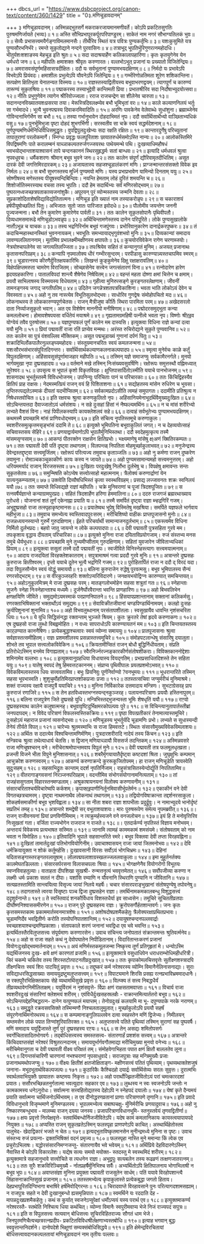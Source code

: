 +++
dbcs_url = "https://www.dsbcproject.org/canon-text/content/360/1429"
title = "0३.मणिचूडावदानम्"

+++
३ मणिचूडावदानम्।
अस्मिन्नद्भुतसर्गे मकराकरजायमानमणीवर्ते। 
कोऽपि  प्रकटितसुगतिः पुरुषमणिर्जायते (भव्यः)॥ १॥
अस्ति  सौभिप्रभापूरकर्पूरपरिपाण्डुरम्। 
साकेतं नाम नगरं सौभाग्यतिलकं भुवः॥ २॥
सेव्यैः प्रभासत्त्वमयैर्गङ्गाविमलमानसैः। 
तीर्थैरिव स्थितं यत्र पवित्रः पुण्यकर्तृभिः॥ ३॥
यशःकुसुमिते यत्र पुण्यसौरभनिर्भरे।
रमन्ते सुकृतोद्याने नन्दने पुरवासिनः॥ ४॥
तत्राभूद् भूपतिर्भुरिगुणरत्नमहोदधिः। 
भीतुर्यशःशशाङस्य मेहचूड इति श्रुतः॥ ५॥
सदा सदाश्रयार्हेण कलिकालापहारिणा। 
कृतः कृतयुगेनेव येन धर्मधरो जनः॥ ६॥
महीपतिः क्षमाशक्तः श्रीवृतः करुणारतः। 
वल्लभोऽभूत् प्रजानां यः प्रख्यातो विजितेन्द्रियः॥ ७॥
अमरासवसंपूर्णमहिंसासत्रदीक्षितः। 
ददौ यः सर्वभूतानां पुण्यामभयदक्षिणम्॥ ८॥
निर्मदो यः प्रभावेऽपि विभवेऽपि प्रियंवदः। 
क्षमाशीलः प्रभुत्वेऽपि यौवनेऽपि जितेन्द्रियः॥ ९॥
गम्भीरेणोन्नतिमता शूरेण शशिकान्तिना। 
सत्पक्षेण क्षितिभृता येनातन्यत विस्मयः॥ १०॥
राज्ञस्तस्याद्वितीयस्य बभूवाभरणद्वयम्। 
त्यागपूर्णं च कारुण्यं तारूण्यं सुकृतश्रियः॥ ११॥
पद्माकरस्य तस्याभूद्देवी कान्तिमती प्रिया। 
प्रभातश्रीरिव सदा निर्दोषाभ्युदयोत्सवा॥ १२॥
नीतिः प्रभुगुणेवेन त्यागेन श्रीरिवोज्ज्वला। 
रराज राजचन्द्रेण सा शीलेनेव चारुता॥ १३॥
सदानन्दनविख्यातयशःप्रसरया तया। 
मेरूस्त्रिदिवलक्ष्म्येव बभौ भूमिभृतां वरः॥ १४॥
काले कल्याणनिलयं भर्तुः सा गर्भमादधे। 
भूत्यै भुवनपद्मस्य दिवाकरमिवादितिः॥ १५॥
अरणिः पावकेनेव वेलेवाब्धेः सुधांशुना। 
ब्रह्माब्जेनेव गोविन्दनाभिर्गर्भेण सा बभौ॥ १६॥
तस्या गर्भानुभावेन दोहदाभिमतं नृपः। 
ददौ सर्वार्थिसार्थेभ्यो वाञ्छिताभ्यधिकं वसु॥ १७॥
पुनर्भूमिभुजा पृष्टा दोहदं शुभगर्भिणी। 
सरस्वतीव सा चक्रे स्वयं सद्धर्मदेशनाम्॥ १८॥
पूर्णपुण्यमणिर्धर्मनिधिर्विधिसमुद्धृतः। 
वुपद्विपुलदुःखेभ्यः सदा रक्षति रक्षितः॥ १९॥
कान्तारदुर्गेषु परिच्युतानां 
तापातुराणां परलोकमार्गे। 
स्निग्धः प्रवृद्धः फलपूरिताशः 
छायातरुर्धर्मसमोऽस्ति नान्यः॥ २०॥
आलोकस्तिमिरे विपद्विषमणिः पाते करालम्बनं 
याच्ञाकल्पतरुर्जगज्जयरथः पाथेयमन्थे पथि। 
दुःखव्याधिमहौषधं भवभयोद्भान्ताशयाश्वासनं 
तापे चन्दनकाननं स्थिरसुहृद्धर्मः सतां बान्धवः॥ २१॥
इत्यादि धर्मधवलं श्रुत्वा नृपवधूवचः। 
धर्मैकशरणः श्रीमान् बभूव भुवने जनः॥ २२॥
ततः कालेन संपूर्णं द्यौरिवामृतदीधितिम्। 
असूत दारकं देवी जगत्तिमिरदारकम्॥ २३॥
अजायतास्य सहजश्चूडालंकरणं मणिः। 
प्राग्जन्मान्तरसंसक्तो विवेक इव निर्मलः॥ २४॥
स बभौ सुभगस्तस्य मूर्ध्नि पुण्यमयो मणिः। 
यस्य प्रभाप्रभावेण यामिन्यो दिनताम् ययुः॥ २५॥
सोष्णीषस्य मणेस्तस्य पीयूषस्यन्दिबिन्दिवः। 
नयन्ति हेमताम् लोहं दुरितं शमयन्ति च॥ २६॥
शिशोर्जातिस्मरस्याथ वचसा तस्य भूपतिः। 
ददौ हेम सदार्थिभ्यः सर्वं मणिरसोद्भवम्॥ २७॥
पुष्परत्नध्वजच्छत्रपताकाव्यजनांशुकैः। 
अपूरयन् पुरं व्योन्मस्तस्य जन्मनि देवताः॥ २८॥
सुप्रकाशोदिताशेषविद्याविद्योतितात्मनः। 
मणिचूड इति ख्यातं नाम तस्याकरोन्नृपः॥ २९॥
स चकाराशयं हर्षपीयूषोच्छलितं पितुः। 
अभिजातः सुतो जातः पारिजात इवोदधेः॥ ३०॥
पौलोमीव जयन्तेण जननी पूज्यजन्मना। 
बभौ तेन कुमारेण कुमारेणेव पार्वती॥ ३१।
ततः कालेन सुकृतसोपानैः पृथिवीपतौ। 
दिव्यधामसमारूढे मणिचूडोऽभवन्नृपः॥ ३२॥
अर्थिचिन्तामणेस्तस्य दानेन परिपूरिते। 
लोके पुण्यसुखालोके नार्तोऽभून्न च याचकः॥ ३३॥
तस्य भद्रगिरिर्नाम बभूवं गजपुंगवः।
प्रभोरिवानुकारेण दानार्द्रकरपुष्करः॥ ३४॥
तं कदाचिन्महास्थानस्थितं भुवननायकम्। 
भवभूतिः समभ्यायाद्भृगुवंशभवो मुनिः॥ ३५॥
दिव्यकान्यां समादाय लावण्यललिताननाम्।
मूर्तामिव प्रभालक्ष्मीमक्षीणस्य क्षपापतेः॥ ३६॥
कुचयोरविवेकेन रागेण चरणाब्जयोः। 
नेत्रयोश्चापलेनेव सा जगत्यतिलज्जिता॥ ३७॥
तपःश्रियेव सहितं तं कन्यानुगतं मुनिम्। 
अजयत् प्रजानाथः कृतासनपरिग्रहम्॥ ३८॥
कन्यापि नृपमालोक्य धीरं गम्भीरसुन्दरम्। 
परपीडासु कारुण्यान्न्यस्तचापमिव स्मरम्॥ ३९॥
चूडारत्नस्य कीरणैर्दुरितक्षयकारिभिः। 
लिखन्तं कुङ्कुमेनेव दिक्षु रक्षाक्षरावलिम्॥ ४०॥
विक्षेपक्षिप्तमरुता चामरेण विराजितम्। 
सोच्छासेनेव सत्त्वेन जगत्संतारणं विना॥ ४१॥
रत्नोदारेण हारेण हृदयग्रहकारिणा। 
पातालविपदां शान्त्यै शैषेणेव निषेवितम्॥ ४२॥
वहन्तं महता दोष्णा क्षमां चित्तेन च क्षमाम्। 
प्रययौ साभिलाषस्य विस्मयस्य विधेयताम्॥ ४३॥
गृहीत्वा मुनिरुत्सङ्गे कुरङ्गतरलेक्षणाम्। 
जीवनीं तामनङ्गस्य जगाद् जगतीपतिम्॥ ४४॥
उदितेन जगन्नेत्रशतपत्रविकाशिना। 
भवता भाति लोकोऽयं देवेन च विवस्वता॥ ४५॥
अहो नु तव नास्त्येव विभूतिसुलभोद्भवः। 
साधोरिव गुणद्वेषः संमोहोपचितो मदः॥ ४६॥
लोकनाथस्य ते लोककारुण्यपूर्णचेतसः। 
राजन् मैत्रीजुषा कीर्तिः स्थिरा पारमिता परम्॥ ४७॥
अखेदसरलो दाता निर्व्याजसुकृतो भवान्। 
अत एव विशेषेण माननीयो मनीषिणाम्॥ ४८॥
पद्मोदरसमुद्भूता कन्या कमललोचना। 
होमावशेषपयसा वर्धितेयं मयाश्रमे॥ ४९॥
गृह्यतामग्रमहिषी पत्नीत्वे भवता नृप। 
विष्णोः श्रीऱ्इव योग्येयं तवैव पुरुषोत्तम॥ ५०॥
यज्ञपुण्यफलं पूर्णं कालेन मम दास्यसि। 
इत्युक्त्वा विधिना राज्ञे कन्यां दत्वा ययौ मुनिः॥ ५१॥
प्रियां पद्मावतीं राजा रतिं प्राप्येव मन्मथः। 
अरंस्त रुचिरोद्याने सुकृते पुण्यवानिव॥ ५२॥
ततः कालेन सा पुत्रं वंशवल्लिव मौक्तिकम्। 
असूत पद्मचूडाख्यं गुणानां दर्पणं पितुः॥ ५३॥
शक्रादिभिर्लोकपालैरनुल्लङ्घ्यमहोदयः। 
संस्तूयमानचरितः स्वयं कमलजन्मना॥ ५४॥
यशःसौरभसंभारसंपूरितदिगन्तरः। 
सर्वार्थिसार्थकल्याणकलनाकल्पपादपः॥ ५५॥
स्मृत्वा मुनेर्वचः काळे कर्तुं विपुलदक्षिणाम्। 
अहिंसावसुसंपूर्णामाजहार महीपतिः॥ ५६॥
तस्मिन् यज्ञे समाजग्मुः सर्वकामैरनर्गले। 
मुनयो भार्गवमुखा नृपा दुष्प्रसहादयः॥ ५७॥
वर्तमाने मखे तस्मिन् निःसंख्यवसुवर्षिणि। 
रक्षोरूपः समुत्तस्थौ वह्निमध्यात् सुरेश्वरः॥ ५८॥
उपसृत्य स भूपालं कृशो विकृतविग्रहः। 
क्षुप्तिपासार्दितोऽस्मीति ययाचे पानभोजनम्॥ ५९॥
शासनादथ भूभर्तुस्तस्मै विविधभोजनम्। 
उपनिन्युः परिचिताः पानं च परिचारकाः॥ ६०॥
ततः किंचिद्विहस्यैव क्षितिपं प्राह राक्षसः। 
नेदमस्मत्प्रियं राजन् वयं हि पिशिताशनाः॥ ६१॥
सद्योहतस्य मांसेन रुधिरेण च भूयसा। 
तृप्तिरुत्पद्यतेऽस्माकं दीयतां यदभीप्सितम्॥ ६२॥
सर्वकामप्रदोऽसीति त्वमहं समुपागतः। 
ददामीति प्रतिश्रुत्य न निषेधस्तवोचितः॥ ६३॥
इति रक्षवचः श्रुत्वा करुणकुलितो नृपः। 
अहिंसानियमेनाभूदर्थिवैमुख्यदुःखितः॥ ६४॥
सोऽचिन्तयत्तदा दैवाज्जातोऽयं धर्मसंशयः। 
न सहे दुःसहां हिंसां नं नैष्फल्यमर्थिनः॥ ६५॥
न च मांसं शरीरेभ्यो लभ्यते वैशसं विना। 
नाहं पिपीलकस्यापि कायक्लेशलवं सहे॥ ६६॥
दत्वाहं सर्वभूतेभ्यः पुण्यामभयदक्षिणम्। 
कथमस्मै प्रयच्छामि मांसं प्राणिवधोद्भवम्॥ ६७॥
इति संचित्य नॄपतिस्तमूचे करुणाकुलः। 
स्वशरीरसमुत्कृत्तमसृङ्भांसं ददामि ते॥ ६८॥
इत्युक्ते भूमिपतिना बभूवाकुलितं जगत्। 
न च देहव्ययोत्साहं सचिवास्तसय सेहिरे॥ ६९॥
प्रणयाद्वार्यमाणोऽपि भूपालैर्मुनिभिस्तथा। 
ददौ स्वदेहमुत्कृत्य तस्मै मांसमसृग्वसाम्॥ ७०॥
आकण्ठं पीतरक्तेन राक्षसेन क्षितिप्रभोः। 
भक्ष्यमाणेषु मांसेषु क्ष्ःअणं ख्षितिरकम्पतः॥ ७१॥
ततः पद्मावती देवी पतिं दृष्ट्वा तथागतम्। 
विलपन्त्ळ् निपतिता मोहमूर्च्छाकुलाभवत्॥ ७२॥
मनुजेन्द्रस्य देवेन्द्रस्तद्दृष्ट्वा सत्त्वमूर्जितम्।
रक्षोरूपं परित्यज्य तमुवाच कृताञ्जलिः॥ ७३॥
अहो नु कर्मणा राजन् दुष्करेण तवामुना। 
रोमाञ्चकञ्चुकाकीर्णः कायः कस्य न जायते॥ ७४॥
अहो पुण्यमसामान्यमहो सत्त्वमनुत्तरम्। 
अहो धरियममर्यादं राजान् विरजसस्तव॥ ७५॥
दुःखिताः परदुःखेषु निर्लोभा दुर्लभेषु च। 
विपक्षेषु क्षमावन्तः सन्तः सुकृतसेतवः॥ ७६॥
समुन्मिषति कोऽप्येष सत्त्वोत्साहो महात्मनाम्। 
त्रैलोक्यं करुणार्द्राणां येन यात्यनुकम्प्यताम्॥ ७७॥
उक्त्वेति दिव्यौषधिभिस्तं कृत्वा स्वस्थविग्रहम्। 
प्रसाद्य लज्जावनतः शक्रः स्वनिलयं ययौ॥७८॥
ततः समाप्ते विधिवद्यज्ञे राज्ञां महीपतिः। 
चक्रे मुनिवराणां च पूजां त्रिदशपूजितः॥ ७९॥
स रत्नवर्षैर्यज्ञान्ते कन्याग्रामपुरप्रदः। 
सहितं त्रिदशार्हेण हरिणा हेममालिना॥ ८०॥
ददरु राजगजं ब्रह्मरथाख्याय पुरोधसे। 
योजनानां शतं तूर्णं एकेनाह्ना प्रयाति यः॥ ८१॥
तस्मै समर्पितं दृष्ट्वा राज्ञा ब्न्हद्रगिरिं गजम्। 
अभूद्दुष्प्रसहो राजा तत्स्पृहाकृष्टमानसः॥ ८२॥
प्रयातेष्वथ भूपेषु विस्मितेषु मखश्रिया। 
समर्पिते यज्ञफले भार्गवाय महीभुजा॥ ८३॥
तमुवाच समभ्येत्य स्वस्तिवादपुरःसरम्। 
मरीचिशिष्यो वाहीकः प्राप्तपूजासनो मुनोः॥ ८४॥
राजन्नध्ययनस्यान्ते गुरुर्मे गुरुदक्षिणाम्। 
ईहते परिचर्यार्थी सामान्यजनदुर्लभाम्॥ ८५॥
एकस्त्वमेव विधिना निर्मितो दुर्लभप्रदः। 
बहवो जातु जायन्ते न लोके कल्पपादपाः॥ ८६॥
देवी पद्मावती पुत्रसहिता गुरवे मम। 
तपःकृशाय वृद्धाय दीयताम् परिचारिका॥ ८७॥
इत्युक्ते मुनिना राजा दयिताविप्रयोगजाम्। 
रुजं संस्तभ्य मनस तमूचे धैर्यभूधरः॥ ८८॥
प्रयच्छामि मुने तुभ्यमीप्सीताम् गुरुदक्षिणाम्। 
सहितां युवजारेन जीविताभ्यधिकां प्रियाम्॥ ८९॥
इत्युक्त्वा ससुतां तस्मै ददौ पद्मावतीं नृपः। 
स्वजीविते विनिस्नेहस्त्यागः सत्त्वमयात्मनाम्॥ ९०॥
आदाय राजदयितां विरहक्लेशकातराम्। 
सपुत्रामाश्रमं गत्वा प्रददौ गुरवे मुनिः॥ ९१॥
अत्रान्तरे दुष्प्रसहः कुरुराजः क्षितीश्वरम्। 
दृप्तो ययाचे दूतेन भूत्यै भद्रगिरिं गजम्॥ ९२॥
पुरोहितार्पितं राजा न ददौ द् विरदं यदा। 
तदा विपुलसौन्येन स्वयं योद्धुं समाययौ॥ ९३॥
बलिना कुरुराजेन रुद्धेषु पुरवत्मसु। 
बभूव भूमिपालस्य सैन्यं रणरसोद्भटम्॥ ९४॥
स वीरकुञ्जरहरिः शक्तोऽप्यरिविदारणे। 
जनक्षयभयोद्विग्नः कारुण्यात् समचिन्तयत्॥ ९५॥
अहोऽनुकूलमित्रम् मे राजा दुष्प्रसहः परम्। 
मातङ्गलोभमोहेन सहसा शत्रुतां गतः॥ ९६॥
स्नेहान्ताः सुजनैः स्नेहा निःस्नेहान्ताश्च मध्यमैः। 
दुर्जनैर्घोरवैरान्ता भवन्ति प्राणहारिणः॥ ९७॥
अहो  बिभवलिभेन क्षणक्षयिणि जीविते। 
समुद्यमोऽयमस्माकं परप्राणनिपातने॥ ९८॥
हिंसयापप्रशान्तानाम् सक्तानां कलिकर्मसु। 
रणरक्ताभिषिक्तानां भक्तार्थोऽयं समुद्यमः॥ ९९॥
सेवाविक्रीतजीवानां चण्डपिण्डार्थिनामयम्। 
कलहो दुःसहः क्रुर्यपिशुनानां शुनामिव॥ १००॥
अहो विभवलुब्धानाम् परसंतापशीतलाः। 
स्वसुखायैव धावन्ति नृशंसचरिता धियः॥ १०१॥
ये युधि सिद्धिसंनद्धा रक्तान्ताम् भुञ्जते श्रियम्। 
कुतः क्रुरतरे तेषां हृदये करुणाकणः॥ १०२॥
एष दुष्प्रहसो राजा लुब्धो विबह्वमोहितः। 
न वध्यः सापराधोऽपि कारुण्यायतनं मम॥ १०३॥
इति चिन्तयतस्तस्य काऱ्उण्यात काननैषिणः। 
प्रत्येकबुद्धाश्चत्वारः स्वयं व्योम्ना समाययुः॥ १०४॥
प्रातपूजासनाः श्रुत्वा सर्वज्ञास्तत्समीहितम्। 
राज्ञः प्रशमशीलस्य प्रसन्नास्तत्त्वमूचिरे॥ १०५॥
संमोहपटलान्धेषु संसारिषु दयालुता। 
शोभते तव भूपाल सत्त्वलोकविवेकिनः॥ १०६॥
क्रियतामीप्सितं राजन् बोधौ बुद्धिर्निधीयताम्। 
संप्रति प्रतिरोधेऽस्मिन् वनमेव विगाह्यताम्॥ १०७॥
स्वैरनिर्ज्नरज्नङ्कारकीर्णसंतोषशीकराः। 
विविक्तकाननोद्देशाः शमिनामेव वल्लभाः॥ १०८॥
इत्युक्त्वानुग्रहधिया विधायास्य वियद्गतिम्। 
प्रभाप्रसाधितदिशस्ते तेन सहिता ययुः॥ १०९॥
यातेषु स्वपदं तेषु हिमवत्तटकाननम्। 
संप्राप्य पृथिवीपालः प्रयतप्रशमोऽभवत्॥ ११०॥
विवेकविमलास्तस्य धियः सत्त्ववतामिव। 
बभुः प्रियनिवुः पूर्णनिर्वाण्यो ?वनभूमयः॥ १११॥
भूधरान्तरिते तस्मिन् सहसा भूपभास्वति। 
शुशुचुर्मोहतिमिरप्राप्तशोकप्रजाः प्रजाः॥ ११२॥
ततस्तत्सचिवा जग्मुर्मरीचं मुनिमाश्रमे। 
शक्तं राज्यस्य रक्षायै राजपुत्रैं ययाचिरे॥ ११३॥
मुनिना निर्विकारेक दत्तमादाय मन्त्रिणः। 
सुभटाग्रेसरह् प्राप कुरुराजं रणाजिरे॥ ११५॥
स तेन हतविध्वस्तभग्नस्यन्द्नकुञ्जरह्। 
पलायनपरित्राणः प्रययौः हस्तिनापुरम्॥ ११६॥
बलिना राजपुत्रेण जिते दुष्प्रसहे युधि। 
मन्त्रिभिस्तद्भुजन्यस्ता भूमिः शेषधृतिं ययौ॥ ११७॥
राग़्यो दुष्प्रसहस्याथ कालेन कलुषात्मनह्। 
बभूवावृष्टिदुर्भिक्षमरकोपल्पवः पुरे॥ ११८॥
स विचिन्त्यानुतापार्तस्तीब्रां जनपदापदम्। 
न विवेद परित्राणं विफलस्वस्तिकक्रियः॥ ११९॥
पृष्ठा विपत्प्रतीकारं तेनामात्यास्तमूचिरे। 
दुःसहोऽयं महाराज प्रजानां व्यसनोद्भवः॥ १२०॥
मणिचूडस्य भूभर्तुर्यदि चूडामणिः प्रभो। 
लभ्यते स सुधास्यन्दी तेनेयं तीर्यते विपत्॥ १२१॥
चारेभ्यः श्रुतमस्माभिः स राजा हिमवत्तटे। 
स्थितः संसारवैमुख्यविवेकविमलाशयः॥ १२२॥
अर्थितः स ददात्येव विश्वचिन्तामणिर्मणिम्। 
पुत्रदारशरीरादि नादेयं तस्य किंचन॥ १२३॥
इति मन्त्रिवचः श्रुत्वा तथेत्याधार्य चेतसि। 
स द्विजान् मणियाच्ञायौ विससर्ज तदन्तिकम्॥ १२४॥
अस्मिन्नवसरे राजा मणिचूषश्चरन् वने। 
मरीचेराश्रमोपान्तमवाप विपुलं मुनेः॥ १२५॥
देवी पद्मावती तत्र फलमूलधृतव्रता। 
व्रजन्ती विजने भीता विपुने मुनिशासनात्॥ १२६॥
शबरैर्मृगयायातैर्दृष्ट्वा कष्टदशां श्रिता। 
जुघृक्षुभिः कम्पमान् आचुक्रोश करुणस्वरम्॥ १२७॥
आकर्ण्य करुणाक्रन्दे कुररूकूजितोपमम्। 
हा राजन् मणिचूडेति त्रायस्वेति सुदुःसहम्॥ १२८॥
सहसाभिद्रुतः कान्ताम् ददर्श नृपतिर्निजाम्। 
राहुसंत्रासितस्येन्दोर्द्युतिं निपतितामिव॥ १२९॥
वीतरागाङ्गवसनां निरञ्जनपरिग्रहाम्। 
वदन्तीमिव संभोगसंयोगानामनित्यताम्॥ १३०॥
तां राजहंससुगताम् विहारस्तनमण्डलाम्। 
अश्रुकाषायनयनां विलोक्य करुणावनीम्॥ १३१॥
संसारचरिताश्चर्यविचारेष्वपि कर्कशम्। 
कृपाक्ऱ्इपाणीनिर्लूनमिवासीर्भूपतेर्मनः॥ १३२॥
एकाकीनं वने देवी विगतच्छत्रचामरम्। 
दृष्ट्वा नाथमनाथैव लोकनाथं तथागतम्॥ १३३॥
तद्वियोगविषाक्रान्ता तद्दर्शनरसाकुला। 
शोकहर्षसमाकीर्णा बभूव भृशविह्वला॥ १३४॥
सा नीता शबरा राज्ञा शापभीताः प्रदुर्द्रुवुः। 
न नामाभ्युदये भानोर्दृष्टं सप्रतिभं तमह्॥ १३५॥
अत्रान्तरे शमद्वेषी सर् वभूताशयाशयः। 
मारः पुरुषरूपेण समेत्य नॄपमब्रवीत्॥ १३६॥।
राजन् राजीवनयनां प्रियां प्रणयिणीमिमाम्। 
न त्यक्रुमर्हस्यजने वने वनजलोचन॥ १३७॥
इयं हि ते मनोवृत्तिरिव निःसुखतां गता। 
वर्जिता राज्यभोगेन राजराज न राजते॥ १३८॥।
एतदार्कर्ण्य नृपतिस्तं  विज्ञाय मनोभवम्। 
अन्तरायं विवेकस्य प्रत्यभाषत सस्मितः॥ १३९॥
जानामि त्वामहं काममकामं शमसंयमे। 
संतोषवताम् को नाम भवता न विमोहितः॥ १४०॥
इतिवादिनि भूपाले सहसान्तरिते स्मरे। 
बभूव विक्लवा देवी तप्ता विरहवह्निना॥ १४१॥
दुःखितां तामार्तदुःखां पतिभोगवियोगिनीम्। 
उवाचाश्वासयन् राजा जायां जितमनोभवः॥ १४२॥
देवि धर्मक्रियायुक्ता न शोकं कर्तुमर्हसि। 
दुःखावसानी विरसः सर्वोऽयं भोगचिभ्रमः॥ १४३॥
देहिनां यदितासङ्गास्तरङ्गतरलायुषाम्। 
लोलपद्मपलाशाग्रस्खलज्जललवाकुलाः॥ १४४॥
इमा मुहूर्तनर्तक्यः कालमेघतडिल्लताः। 
संसारसर्परसना विलासचपलाः श्रियाः॥ १४५॥
भोगक्षणेनैव वियोगरोगो 
विभूतयः स्वप्नविवाहतुल्याः।
वाताहता दीपशिखा सुखश्री-
रुन्मत्तनॄत्यं भववृत्तमेतत्॥ १४६॥
सर्वोपजीव्या करुणा न लक्ष्मीः 
धर्मः प्रकाशः सततं न दीपाः। 
यशांसि रम्याणि न यौवनानि 
स्थिराणि पुण्यानि न जीवितानि॥ १४७॥
सत्यव्रतस्तामिति सान्त्वयित्वा 
विसृज्य जायां निलये महर्षेः। 
चचार संसारपराङ्भुखानां 
संतोषपुण्येषु तपोवनेषु॥ १४८॥
तदागतास्ते त्वरया विसृष्टाः 
पञ्च द्विजा दुष्प्रसहेन राज्ञा। 
तमर्थिनामकमकालबन्धु 
विशुद्धसत्त्वं ददृशुर्वनान्ते॥ १४९॥
ते स्वस्तिवादं शनकौर्विधाय 
विशस्तधैर्या इव साध्वसेन। 
तमूचिरे सूचिततीव्रतपाः 
दीर्घोष्णनिश्वाससमीरणेन॥ १५०॥
राजन् पुरे दुष्प्रसहस्य राज्ञः। 
क्रूरोपसर्गौर्हतशान्तवर्गः। 
जनः कृतः कृत्तसमस्तकामः 
प्रकाममार्तस्वनमात्रशेषः॥ १५१॥
अशोषदोषप्रशमैकहेतुः 
त्रैलोक्यरक्षाप्रथितप्रभावः। 
चूडामणिर्देव भवद्वितीर्णः 
करोति तस्योपनिपातशान्तिम्॥ १५२॥
दयायुषश्चन्दनपल्लवार्द्राः 
स्वच्छाशयाश्चन्द्रमणिप्रकाशाः। 
संतापकाले शरणं जनानां 
भवद्विधा एव भवे भवन्ति॥ १५३॥
इत्यर्थितस्तैरविलुप्तसत्त्वः 
संपूर्यमाणः करुणारसेन। 
उवाच संचिन्त्य जनोपतातं 
संक्रान्तमन्तः श्रुतिवर्त्मनेव॥ १५४॥
अहो स राजा सहते कथं नु 
देवोपघातेन निपीडितानाम्। 
विदारितान्तःकरणं प्रजानां 
वियोगःदुःखोद्भवमार्तनादम्॥ १५५॥
अयं मणिर्मस्तकमूलजन्मा 
निष्कृत्त्य तूर्णं प्रतिगृहृतां मे। 
धन्योऽस्मि यद्यर्थिजनस्य दुःख- 
क्षये क्षणं कारणतां व्रजामि॥ १५६॥
इत्युक्तमात्रे वसुधाधिपेन 
धराधराम्भोधिमहीधरित्री। 
चिरं चकम्पे चकितेव तस्य 
शिरस्तटोत्पाटनतीव्रदुःखात्॥ १५७॥
ततः कृपाकोमलचित्तवृत्तेः 
सुतीक्ष्णशस्त्रादपि तीक्ष्णचित्तः 
स्वयं शिरः पाटयितुं प्रवृत्तः॥ १५८॥
तद्दुष्करं कर्म नरेश्वरस्य 
व्योम्नि विमानैर्नलिनासनाद्याः। 
सुराः सविद्याधरसिद्धसाख्याः 
समाययुद्रष्टुमलुप्तसत्त्वम्॥ १५९॥
विपाट्यमाने शिरसि प्रसह्य 
रत्नप्रभाविभ्रममादधानैः। 
स रक्तपूरैरभिक्षिक्तकायः 
सेहे व्यथामर्थिसुखे प्रवृत्तः॥ १६०॥
विल्प्क्य तं सत्त्व निबद्धधैर्यं 
तीव्रव्यथावेगनिमीलिताक्षम्। 
ययुर्विरामं न नृशंसवृत्ते- 
र्विप्राः क्षणं राक्षसतामवाप्ताः॥ १६१॥
विचार्य राजा श्वशरीरदुःखं 
संसारिणां क्लेशमयं शरीरम्। 
एवंविधैर्दुःखसहस्रलक्षैः - 
राक्रान्तमित्यार्ततरो बभूव॥ १६२॥
सोऽचिन्तयद्देहनिबद्धरत्न- 
दानेन यत्पुण्य्फलं मयाप्तम्।
तेनोग्रदुःखं कलयामि मा भू-
दपुण्यपाके नरके नराणम्॥ १६३॥
समुद्धृते रक्रवसवसिक्ते 
तस्मिन्मणौ निश्चलतालुमूलात्। 
मूर्च्छाकुलोऽपि प्रययौ सहर्षं 
संपूरणेनार्थिमनोरथस्य॥ १६४॥
स कम्पमानाङ्गुलिपल्लवेन 
दत्वा स्वहस्तेन मणिं द्विजेभ्यः। 
निमीलयन् सम्तमसेन लोकं 
पपात तिग्मांशुरिवातिरक्तः॥ १६५।
अलुप्तसत्त्वे पतिते पृथिव्यां 
तस्मिन् सुराणां सह पुष्पवर्षैः। 
मणिं समादाय ययुर्द्विजास्ते 
तूर्णं पुरं दुष्प्रसहस्य राग़्यः॥ १६६॥
स तेन् असद्यः शमितोपसर्गः 
स्वर्गोचितासादितभोगवर्गः। 
तद्बोधिसत्त्वस्य समस्तसत्त्व- 
संतारणार्हं प्रशशंस सत्त्वम्॥ १६७॥
अत्रान्तरे किंचिदवाप्तसंज्ञं 
नरेश्वरं विश्रुतरत्नदानम्। 
समाययुर्भार्गवगौतमाद्या 
मरीचिमुख्या मुनयो वनेभ्यः॥ १६८॥
मरीचिमेवानुगता च देवी 
पद्मावती वीक्ष्य परिक्षतं तम्। 
संमोहवेगाभिहता पपात 
क्षणं क्षितौ बाललतेव लूना॥ १६९॥
दिगन्तसंचारिणी चारणानां 
नभश्चराणां नृपसाधुवादे। 
सराजपुत्राः सह मन्त्रिमुख्यैः 
प्रजाः प्रजानाथमथोपजग्मुः॥ १७०॥
वीक्ष्यः क्षितीशं क्षतजोक्षिताङ्ग- 
मक्षीणसत्त्वं पतितं पृथिव्याम्। 
पृथव्यथाक्लेशजुषं जनाना- 
मभूदभूतार्थविकल्पजल्पः॥ १७१॥
कुठारिकैः कैश्चिदहो दयार्द्रः 
सर्वार्थिसेव्यः सरलः सुवृत्तः। 
दुरात्मभिः स्वार्थलवाभियुक्तैः 
छायातरुः कष्टमयः निकृत्तः॥ १७२॥
अहो परार्थोज्झितजीवितोऽयं 
परां चमत्कारदशां प्रयातः। 
ससौरभच्छिन्नतनुर्गतात्मा 
भवत्युदारः सहकार एव॥ १७३॥
लुब्धस्य न स्वः स्वजनोऽपि जन्तोः 
न कामकामस्य धनेऽनुरोधः। 
सर्वात्मना सत्त्वहितोद्यतस्य 
देहोऽपि न स्नेहपदं दयालोः॥ १७४॥
येषां कृते दैन्यमयं प्रयाति 
सर्वात्मना चार्थिजनोऽर्थिभावम्। 
त एव दीनोद्धरणव्रतानां 
प्राणाः परित्राणपणे तृणानि॥ १७५॥
इति प्रवादे विविधानुभावे 
विजृम्भमाणे मुनिमण्डलस्य। 
भूपालमभ्येत्य सबाष्पचक्षु- 
र्मुनिर्मरीचिः प्रणयादुवाच॥ १७६॥
अहो नु निष्कारणबन्धुभाव - 
मालम्ब्य राजन् दयया जनस्य। 
प्रजापरित्राणविधानभूमि- 
स्तनुस्तवेयं तृणवद्वितीर्णा॥ १७७॥
क्षयः प्रवृत्तो निरपेक्षवृत्ते- 
स्तवार्थिबन्धोर्निजजीवितेऽपि। 
यदेष कामं कमलानिकायः 
कायस्त्वयापायपदे नियुक्तः॥ १७८॥
अप्यस्ति राजन् सुकृतव्रतेऽस्मिन् 
फलस्पृहा प्राणपणेऽपि काचित्। 
अस्थार्थिहेतोस्तव पालुभेद- 
खेदाद्विकारं भजते न चेतः॥ १७९॥
इत्यद्भुताविष्कृतमानसेन 
मुनीन्द्रमध्ये मुनिना स पृष्टः। 
उवाच संस्तभ्य रुजं प्रयत्ना- 
द्रक्ताभिषिक्तं वदनं प्रमृज्य॥ १८०॥
फलस्पृहा नास्ति मुने ममान्या 
किं त्वेक एव प्रचुरोऽभिलाषः। 
यद्धोरसंसारनिमग्नजन्तु- 
संतारणायैव भवे भवेयम्॥ १८१॥
अर्थिप्रिये देहविदारणेऽस्मिन् 
नैवास्ति मे कोऽपि विकारलेशः। 
यद्येष सत्यः समयो मयोक्त- 
स्तदस्तु मे स्वस्थमिदं शरीरम्॥ १८२॥
इत्युक्तमात्रे सहजानुभावे 
सत्त्वोचिते स त्यधनेन राज्ञा। 
अभूद्वपुः सत्यबलेन तस्य 
रूढव्रणं तत्क्षणजातरत्नम्॥ १८३॥
ततः सुरैः शक्रविरिञ्चिमुख्यै - 
र्नातप्रहर्षैर्मुनिभिश्च सर्वैः। 
अभ्यर्थितोऽपि क्षितिपालनाय 
भोगाभिलाषी न बभूव भूपः॥ १८४॥
अवाप्तसंज्ञा मुनिना प्रयुक्ता 
पद्मावती राजसुतेन सार्धम्। 
पतिं ययावे विरहोपशान्त्यै 
सिंहासनाक्रान्तिसुखं प्रजानाम्॥ १८५॥
ततस्तमभ्येत्य कृपाकुलास्ते 
प्रत्येकबुद्धा जगतो हिताय। 
देहप्रभापूरितदिग्विभागा 
बभाषिरे हर्षमिवोद्गिरन्तः॥ १८६॥
चिरादवाप्ते विरहावसाने 
पुनः परित्यागदशामसह्याम्। 
न राजपुत्रः सहते न देवी 
दुःखानुबन्धो ह्यसमृन्निपातः॥ १८७॥
स्वमर्थिने यः रददाति देह - 
मापन्नदुःखप्रशमैकहेतुः। 
कथं स कुर्यात् स्वजनेऽप्युपेक्षां 
धर्मोऽप्ययं यस्य परार्थ  एव॥ १८८॥
इत्युक्तमाकर्ण्य नरेश्वरस्तै- 
स्तथेति निश्चित्य धिया कथंचित्। 
व्योम्ना विमानैः स्वपुरीमवाप्य 
भेजे निजं राज्यपदं सपुत्रः॥ १८१॥
इति स विपुलसत्त्वः सत्यवान् बोधिसत्त्वः 
सुचिरविहितराज्यः सौगतं धाम भेजे। 
जिनपुरमणिचैत्यच्छत्ररत्नप्रदीप- 
प्रकटितविविधश्रीर्लक्षणाभ्यस्तबोधिः॥ १९०॥
इत्याह भगवान् बुद्धः स्ववॄत्तान्तनिदर्शने। 
दानोपदेशे भिक्षूणां सम्यक्संबोधिसिद्धये॥ १९१॥
इति क्षेमेन्द्रविरचितायां बोधिसत्त्वावदानकल्पलतायां 
मणिचूडावदानं नाम तृतीयः पल्लवः॥
